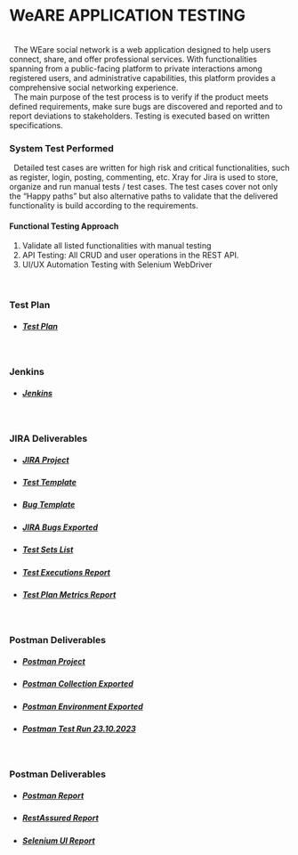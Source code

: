 #     WeARE APPLICATION TESTING

<br/>
&nbsp; The WEare social network is a web application designed to help users connect, share, and offer professional services. With functionalities spanning from a public-facing platform to private interactions among registered users, and administrative capabilities, this platform provides a comprehensive social networking experience.
<br/>
&nbsp; The main purpose of the test process is to verify if the product meets defined requirements, make sure bugs are discovered and reported and to report deviations to stakeholders. Testing is executed based on written specifications.
<br/>

### System Test Performed

&nbsp; Detailed test cases are written for high risk and critical functionalities, such as register, login, posting, commenting, etc.
Xray for Jira is used to store, organize and run manual tests / test cases. The test cases cover not only the “Happy paths” but also alternative paths to validate that the delivered functionality is build according to the requirements.
<br/>

####  Functional Testing Approach

1. Validate all listed functionalities with manual testing
2. API Testing: All CRUD and user operations in the REST API.
3. UI/UX Automation Testing with Selenium WebDriver
<br/>

### Test Plan
* ##### [Test Plan](https://docs.google.com/document/d/1kHWJ7Rg_hjpx49X8WsDkF_12GdHrJSic/edit?usp=drive_link&ouid=102958470244515845434&rtpof=true&sd=true)
<br/>

### Jenkins
* ##### [Jenkins](http://weare-socialnetwork.duckdns.org:8080/)
<br/>
  
### JIRA Deliverables

* ##### [JIRA Project](https://team7a50.atlassian.net/jira/software/c/projects/FP/issues)

* ##### [Test Template](https://docs.google.com/document/d/1CnhW7T1fabypqMS75cqJ9VzzbF7UFqN8/edit?usp=drive_link&ouid=116138352122249371070&rtpof=true&sd=true)

* ##### [Bug Template](https://docs.google.com/document/d/1JJUcfjOxF5zw_y7JA3ypwSsLl1vEXJTV/edit?usp=drive_link&ouid=116138352122249371070&rtpof=true&sd=true)

* ##### [JIRA Bugs Exported](https://docs.google.com/document/d/15J1OtHZfzZtrnKHIGnuNSD-cNlruOcIY/edit?usp=drive_link&ouid=116138352122249371070&rtpof=true&sd=true)

* ##### [Test Sets List](https://drive.google.com/file/d/1VLQrX6tVV1tvi33ifl4MX6j0nhUOLEXl/view?usp=drive_link)

* ##### [Test Executions Report](https://drive.google.com/file/d/15gR9pVmcmA-ZpUMbHlbJJ4DbEOyNcIZY/view?usp=drive_link)

* ##### [Test Plan Metrics Report](https://drive.google.com/file/d/1x7ms9zAa-V46mS_p6atV3agR7TxsPOuq/view?usp=drive_link)
<br/>

### Postman Deliverables

* ##### [Postman Project](https://martian-flare-701498.postman.co/workspace/WEare~000249d9-0ea2-4fba-9706-fa46ce66af1f/overview)

* ##### [Postman Collection Exported](https://drive.google.com/file/d/1sdwKXoYysN5laAGM9tb6Qa9SqUeVHos1/view?usp=drive_link)

* ##### [Postman Environment Exported](https://drive.google.com/file/d/1LoIluPqW0hu-9lYnWu5W8jLHnT-LJ7ZX/view?usp=drive_link)

* ##### [Postman Test Run 23.10.2023](https://drive.google.com/file/d/1YqEhFOknYw0Ce6MXw8Va6ft0kMccjHD4/view?usp=drive_link)
<br/>

### Postman Deliverables

* ##### [Postman Report](https://drive.google.com/file/d/1UThd2ozjbS3QpEW-h0WpXbvNkTgDQOHT/view?usp=drive_link)

* ##### [RestAssured Report](https://drive.google.com/file/d/14zg6lqqqf0KDrWSMUbONjD2cw-68kf78/view?usp=drive_link)

* ##### [Selenium UI Report](https://drive.google.com/file/d/1yDSPev5LzBtaaM2dG0g0wML4dQyVmRMz/view?usp=drive_link)
